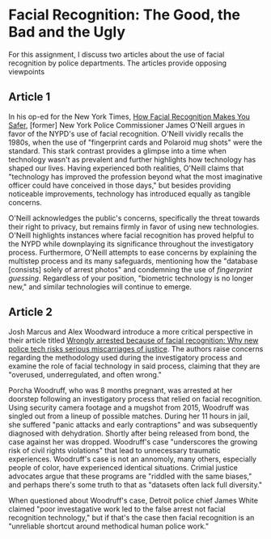 # Facial Recognition: The Good, the Bad and the Ugly
For this assignment, I discuss two articles about the use of facial recognition by police departments. The articles provide opposing viewpoints 

## Article 1
In his op-ed for the New York Times, [How Facial Recognition Makes You Safer](https://www.nytimes.com/2019/06/09/opinion/facial-recognition-police-new-york-city.html), [former] New York Police Commissioner James O'Neill argues in favor of the NYPD's use of facial recognition. O'Neill vividly recalls the 1980s, when the use of "fingerprint cards and Polaroid mug shots" were the standard. This stark contrast provides a glimpse into a time when technology wasn't as prevalent and further highlights how technology has shaped our lives. Having experienced both realities, O'Neill claims that "technology has improved the profession beyond what the most imaginative officer could have conceived in those days," but besides providing noticeable improvements, technology has introduced equally as tangible concerns. 

O'Neill acknowledges the public's concerns, specifically the threat towards their right to privacy, but remains firmly in favor of using new technologies. O'Neill highlights instances where facial recognition has proved helpful to the NYPD while downplaying its significance throughout the investigatory process. Furthermore, O'Neill attempts to ease concerns by explaining the multistep process and its many safeguards, mentioning how the "database [consists] solely of arrest photos" and condemning the use of _fingerprint guessing_. Regardless of your position, "biometric technology is no longer new," and similar technologies will continue to emerge.

## Article 2
Josh Marcus and Alex Woodward introduce a more critical perspective in their article titled [Wrongly arrested because of facial recognition: Why new police tech risks serious miscarriages of justice](https://www.independent.co.uk/news/world/americas/crime/facial-recognition-technology-police-arrests-b2413116.html). The authors raise concerns regarding the methodology used during the investigatory process and examine the role of facial technology in said process, claiming that they are "overused, underregulated, and often wrong." 

Porcha Woodruff, who was 8 months pregnant, was arrested at her doorstep following an investigatory process that relied on facial recognition. Using security camera footage and a mugshot from 2015, Woodruff was singled out from a lineup of possible matches. During her 11 hours in jail, she suffered "panic attacks and early contraptions" and was subsequently diagnosed with dehydration. Shortly after being released from bond, the case against her was dropped. Woodruff's case "underscores the growing risk of civil rights violations" that lead to unnecessary traumatic experiences. Woodruff's case is not an annomoly, many others, especially people of color, have experienced identical situations. Crimial justice advocates argue that these programs are "riddled with the same biases," and perhaps there's some truth to that as "datasets often lack full diversity." 

When questioned about Woodruff's case, Detroit police chief James White claimed "poor investagative work led to the false arrest not facial recognition technology," but if that's the case then facial recognition is an "unreliable shortcut around methodical human police work." 